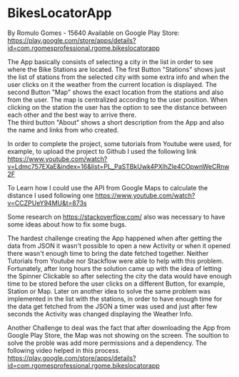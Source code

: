 # BikesLocatorApp
By Romulo Gomes - 15640 
Available on Google Play Store:  
https://play.google.com/store/apps/details?id=com.rgomesprofessional.rgome.bikeslocatorapp 
 
The App basically consists of selecting a city in the list in order to see where the Bike Stations are located. The first Button "Stations" shows just the list of stations from the selected city with some extra info and when the user clicks on it the weather from the current location is displayed. 
The second Button "Map" shows the exact location from the stations and also from the user. The map is centralized according to the user position. When clicking on the station the user has the option to see the distance between each other and the best way to arrive there.   
The third button "About" shows a short description from the App and also the name and links from who created. 
 
In order to complete the project, some tutorials from Youtube were used, for example, to upload the project to Github I used the following link https://www.youtube.com/watch?v=Ldmc757EXaE&index=16&list=PL_PaSTBkUwk4PXlhZIe4COpwnWeCRnw2F  
 
To Learn how I could use the API from Google Maps to calculate the distance I used following one https://www.youtube.com/watch?v=CCZPUeY94MU&t=873s 
 
Some research on https://stackoverflow.com/ also was necessary to have some ideas about how to fix some bugs. 
 
The hardest challenge creating the App happened when after getting the data from JSON it wasn't possible to open a new Activity or when it opened there wasn't enough time to bring the date fetched together. Neither Tutorials from Youtube nor Stackflow were able to help with this problem. Fortunately, after long hours the solution came up with the idea of letting the Spinner Clickable so after selecting the city the data would have enough time to be stored before the user clicks on a different Button, for example, Station or Map. Later on another idea to solve the same problem was implemented in the list with the stations, in order to have enough time for the data get fetched from the JSON a timer was used and just after few seconds the Activity was changed displaying the Weather Info.  
 
Another Challenge to deal was the fact that after downloading the App from Google Play Store, the Map was not showing on the screen. The soultion to solve the proble was add more permissions and a dependency. The following video helped in this process. https://play.google.com/store/apps/details?id=com.rgomesprofessional.rgome.bikeslocatorapp 
